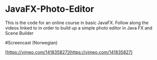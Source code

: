 # JavaFX-Photo-Editor
This is the code for an online course in basic JavaFX.  Follow along the videos linked to in order to build up a simple photo editor in Java FX and Scene Builder

#Screencast (Norwegian)

[https://vimeo.com/141835827](https://vimeo.com/141835827)
